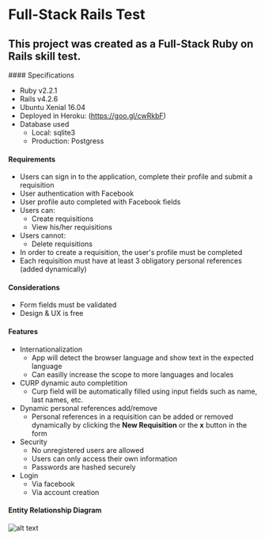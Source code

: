 Full-Stack Rails Test
===================


This project was created as a Full-Stack **Ruby on Rails** skill test.
----------


####<i class="icon-cog"></i> Specifications
- Ruby  v2.2.1
- Rails v4.2.6
- Ubuntu Xenial 16.04
- Deployed in Heroku: (https://goo.gl/cwRkbF)
- Database used
	- Local: sqlite3
	- Production: Postgress

#### <i class="icon-globe"></i> Requirements

+ Users can sign in to the application, complete their profile and submit a requisition
+ User authentication with Facebook
+ User profile auto completed with Facebook fields
+ Users can:
	+ Create requisitions
	+ View his/her requisitions
+ Users cannot:
	+ Delete requisitions
+ In order to create a requisition, the user's profile must be completed
+ Each requisition must have at least 3 obligatory personal references (added dynamically)

#### <i class="icon-bell"></i> Considerations

+ Form fields must be validated
+ Design & UX is free

#### <i class="icon-star"></i> Features
+ Internationalization
	+ App will detect the browser language and show text in the expected language
	+ Can easilly increase the scope to more languages and locales
+ CURP dynamic auto completition
	+ Curp field will be automatically filled using input fields such as name, last names, etc.
+ Dynamic personal references add/remove
	+ Personal references in a requisition can be added or removed dynamically by clicking the **New Requisition** or the **x** button in the form
+ Security
	+ No unregistered users are allowed
	+ Users can only access their own information
	+ Passwords are hashed securely
+ Login
	+ Via facebook
	+ Via account creation

#### <i class="icon-user"></i> Entity Relationship Diagram

![alt text](https://i.imgur.com/CBVq1kB.png "E-R diagram")
